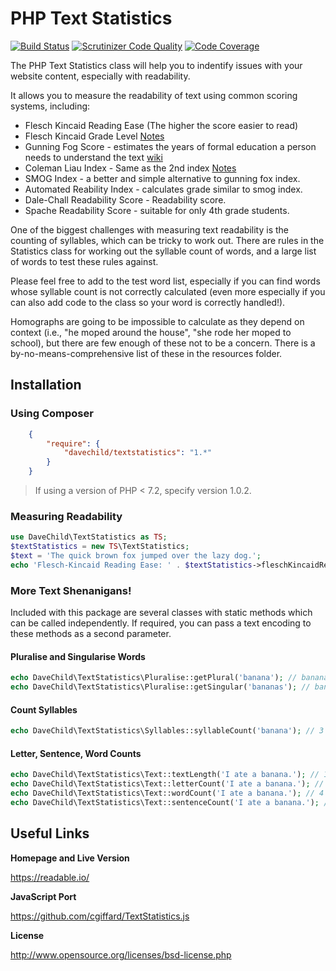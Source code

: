 # PHP Text Statistics

[![Build Status](https://travis-ci.org/DaveChild/Text-Statistics.svg?branch=master)](https://travis-ci.org/DaveChild/Text-Statistics) [![Scrutinizer Code Quality](https://scrutinizer-ci.com/g/DaveChild/Text-Statistics/badges/quality-score.png?b=master)](https://scrutinizer-ci.com/g/DaveChild/Text-Statistics/?branch=master) [![Code Coverage](https://scrutinizer-ci.com/g/DaveChild/Text-Statistics/badges/coverage.png?b=master)](https://scrutinizer-ci.com/g/DaveChild/Text-Statistics/?branch=master)

The PHP Text Statistics class will help you to indentify issues with your website content, especially with readability.

It allows you to measure the readability of text using common scoring systems, including:
* Flesch Kincaid Reading Ease (The higher the score easier to read)
* Flesch Kincaid Grade Level [Notes](https://en.wikipedia.org/wiki/Flesch%E2%80%93Kincaid_readability_tests)
* Gunning Fog Score - estimates the years of formal education a person needs to understand the text [wiki](https://en.wikipedia.org/wiki/Gunning_fog_index)
* Coleman Liau Index - Same as the 2nd index [Notes](https://readable.com/blog/the-coleman-liau-index/)
* SMOG Index - a better and simple alternative to gunning fox index.
* Automated Reability Index - calculates grade similar to smog index.
* Dale-Chall Readability Score - Readability score.
* Spache Readability Score - suitable for only 4th grade students.

One of the biggest challenges with measuring text readability is the counting of syllables, which can be tricky to work out. There are rules in the Statistics class for working out the syllable count of words, and a large list of words to test these rules against.

Please feel free to add to the test word list, especially if you can find words whose syllable count is not correctly calculated (even more especially if you can also add code to the class so your word is correctly handled!).

Homographs are going to be impossible to calculate as they depend on context (i.e., "he moped around the house", "she rode her moped to school), but there are few enough of these not to be a concern. There is a by-no-means-comprehensive list of these in the resources folder.

## Installation

### Using Composer
```json
    {
        "require": {
            "davechild/textstatistics": "1.*"
        }
    }
```    

> If using a version of PHP < 7.2, specify version 1.0.2.

### Measuring Readability

```php
use DaveChild\TextStatistics as TS;
$textStatistics = new TS\TextStatistics;
$text = 'The quick brown fox jumped over the lazy dog.';
echo 'Flesch-Kincaid Reading Ease: ' . $textStatistics->fleschKincaidReadingEase($text);
```

### More Text Shenanigans!

Included with this package are several classes with static methods which can be called independently. If required, you can pass a text encoding to these methods as a second parameter.

#### Pluralise and Singularise Words

```php
echo DaveChild\TextStatistics\Pluralise::getPlural('banana'); // bananas
echo DaveChild\TextStatistics\Pluralise::getSingular('bananas'); // banana
```

#### Count Syllables

```php
echo DaveChild\TextStatistics\Syllables::syllableCount('banana'); // 3
```

#### Letter, Sentence, Word Counts

```php
echo DaveChild\TextStatistics\Text::textLength('I ate a banana.'); // 15
echo DaveChild\TextStatistics\Text::letterCount('I ate a banana.'); // 11
echo DaveChild\TextStatistics\Text::wordCount('I ate a banana.'); // 4
echo DaveChild\TextStatistics\Text::sentenceCount('I ate a banana.'); // 1
```

## Useful Links

**Homepage and Live Version**

https://readable.io/

**JavaScript Port**

https://github.com/cgiffard/TextStatistics.js

**License**

http://www.opensource.org/licenses/bsd-license.php
